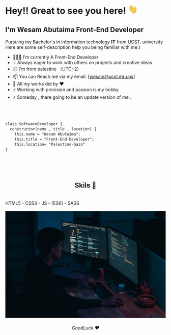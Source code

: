 # Hey!! Great to see you here! <img src="wave.gif" width="30px" height="30px">
##  I'm Wesam Abutaima Front-End Developer
Pursuing my Bachelor's in information technology **IT**  from <a href="http://cst.ps/" target="_blank">UCST</a>. university  <br/>
Here are some self-description help you being familiar with me:)
- 👨🏻‍💻 I’m currently A Front-End Developer
- 💡 Always eager to work with others on projects and creative ideas
- 🕗 I'm from palestine （UTC+2）
- 📫 You can Reach me via my email: [wesam@ucst.edu.ps]
- 🔰 All my works did by ❤️ 
- ⚡ Working with precision and passion is my hobby.
- ⚡ Someday , there going to be an update version of me .
<br/>
<pre>
<code>
class SoftwareDeveloper {
  constructor(name , title , location) {
    this.name = "Wesam Abutaima";
    this.title = "Front-End Developer";
    this.location= "Palestine-Gaza"
}
</code>
</pre>
<br/>
<br/>
<h2 align="center">Skils 🔰</h6>
<br/>
HTML5 - CSS3 - JS - [ES6] - SASS
<br/>
<br/>
<img src="mohammad-rahmani-_Fx34KeqIEw-unsplash.jpg" alt="imgs" width="100%" height="80%"></img>
<h6 align="center">GoodLuck ❤️</h6>
